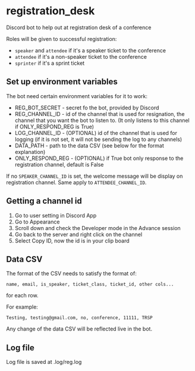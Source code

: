 # registration_desk
Discord bot to help out at registration desk of a conference

Roles will be given to successful registration:

* `speaker` and `attendee` if it's a speaker ticket to the conference
* `attendee` if it's a non-speaker ticket to the conference
* `sprinter` if it's a sprint ticket

## Set up environment variables

The bot need certain environment variables for it to work:

* REG_BOT_SECRET - secret fo the bot, provided by Discord
* REG_CHANNEL_ID -  id of the channel that is used for resignation, the channel that you want the bot to listen to. (It only listens to this channel if ONLY_RESPOND_REG is True)
* LOG_CHANNEL_ID -  (OPTIONAL) id of the channel that is used for logging (if it is not set, it will not be sending the log to any channels)
* DATA_PATH - path to the data CSV (see below for the format explanation)
* ONLY_RESPOND_REG - (OPTIONAL) if True bot only response to the registration channel, default is False

If no `SPEAKER_CHANNEL_ID` is set, the welcome message will be display on registration channel. Same apply to `ATTENDEE_CHANNEL_ID`.

## Getting a channel id

1. Go to user setting in Discord App
2. Go to Appearance
3. Scroll down and check the Developer mode in the Advance session
4. Go back to the server and right click on the channel
5. Select Copy ID, now the id is in your clip board

## Data CSV

The format of the CSV needs to satisfy the format of:

`name, email, is_speaker, ticket_class, ticket_id, other cols...`

for each row.

For example:

`Testing, testing@gmail.com, no, conference, 11111, TRSP`

Any change of the data CSV will be reflected live in the bot.

## Log file

Log file is saved at .log/reg.log
